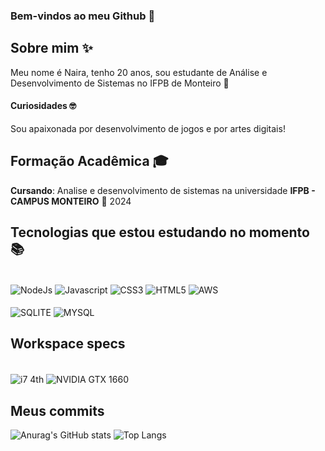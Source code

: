 ### Bem-vindos ao meu Github 🫡
## Sobre mim ✨
Meu nome é Naira, tenho 20 anos, sou estudante de Análise e Desenvolvimento de Sistemas no IFPB de Monteiro 🧡

#### Curiosidades 🤓

Sou apaixonada por desenvolvimento de jogos e por artes digitais!

## Formação Acadêmica 🎓
**Cursando**: Analise e desenvolvimento de sistemas na universidade **IFPB - CAMPUS MONTEIRO** 📖 2024


## Tecnologias que estou estudando no momento 📚
<div style="display: inline_block"><br/>
    <img align="center" alt="NodeJs" src="https://img.shields.io/badge/Node.js-43853D?style=for-the-badge&logo=node.js&logoColor=white" />
    <img align="center" alt="Javascript" src="https://img.shields.io/badge/JavaScript-323330?style=for-the-badge&logo=javascript&logoColor=F7DF1E" />
    <img align="center" alt="CSS3" src="https://img.shields.io/badge/CSS3-1572B6?style=for-the-badge&logo=css3&logoColor=white" />
    <img align="center" alt="HTML5" src="https://img.shields.io/badge/HTML5-E34F26?style=for-the-badge&logo=html5&logoColor=white" />
    <img align="center" alt="AWS" src="https://img.shields.io/badge/Amazon_AWS-232F3E?style=for-the-badge&logo=amazon-aws&logoColor=white" />
    <br>
    <br>
    <img align="center" alt="SQLITE" src="https://img.shields.io/badge/MySQL-005C84?style=for-the-badge&logo=mysql&logoColor=white" />
    <img align="center" alt="MYSQL" src="https://img.shields.io/badge/Python-3776AB?style=for-the-badge&logo=python&logoColor=white" />
</div>

## Workspace specs

<div style="display: inline_block"><br/>
    <img align="center" alt="i7 4th" src="https://img.shields.io/badge/Intel-Core_i7_4th-0071C5?style=for-the-badge&logo=intel&logoColor=white" />
    <img align="center" alt="NVIDIA GTX 1660" src="https://img.shields.io/badge/NVIDIA-GTX 1660S-76B900?style=for-the-badge&logo=nvidia&logoColor=white" />
</div>

## Meus commits
![Anurag's GitHub stats](https://github-readme-stats.vercel.app/api?username=NairaMiriam02&show_icons=true&theme=dracula)
![Top Langs](https://github-readme-stats.vercel.app/api/top-langs/?username=NairaMiriam02&layout=compact&theme=dracula)
